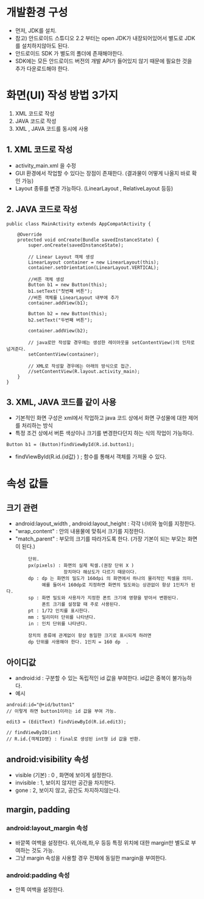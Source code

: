 # 개발환경 구성
- 먼저, JDK를 설치. 
- 참고) 안드로이드 스튜디오 2.2 부터는 open JDK가 내장되어있어서 별도로 JDK를 설치하지않아도 된다.
- 안드로이드 SDK 가 별도의 폴더에 존재해야한다.
- SDK에는 모든 안드로이드 버전의 개발 API가 들어있지 않기 때문에 필요한 것을 추가 다운로드해야 한다. 

# 화면(UI) 작성 방법 3가지 
1) XML 코드로 작성
2) JAVA 코드로 작성
3) XML , JAVA 코드를 동시에 사용 

## 1. XML 코드로 작성
- activity_main.xml 을 수정 
- GUI 환경에서 작업할 수 있다는 장점이 존재한다. (결과물이 어떻게 나올지 바로 확인 가능)
- Layout 종류를 변경 가능하다. (LinearLayout , RelativeLayout 등등) 

## 2. JAVA 코드로 작성
```
public class MainActivity extends AppCompatActivity {

    @Override
    protected void onCreate(Bundle savedInstanceState) {
        super.onCreate(savedInstanceState);

        // Linear Layout 객체 생성
        LinearLayout container = new LinearLayout(this);
        container.setOrientation(LinearLayout.VERTICAL);

        //버튼 객체 생성
        Button b1 = new Button(this);
        b1.setText("첫번째 버튼");
        //버튼 객체를 LinearLayout 내부에 추가
        container.addView(b1);

        Button b2 = new Button(this);
        b2.setText("두번째 버튼");

        container.addView(b2);

        // java로만 작성할 경우에는 생성한 레이아웃을 setContentView()의 인자로 넘겨준다. 
        setContentView(container);
        
        // XML로 작성할 경우에는 아래의 방식으로 접근.
        //setContentView(R.layout.activity_main); 
    }
}
```

## 3. XML, JAVA 코드를 같이 사용
- 기본적인 화면 구성은 xml에서 작업하고 java 코드 상에서 화면 구성물에 대한 제어를 처리하는 방식
- 특정 조건 상에서 버튼 색상이나 크기를 변경한다던지 하는 식의 작업이 가능하다. 
```
Button b1 = (Button)findViewById(R.id.button1);
```
- findViewById(R.id.{id값} ) ; 함수를 통해서 객체를 가져올 수 있다. 

# 속성 값들 
## 크기 관련
- android:layout_width , android:layout_height : 각각 너비와 높이를 지정한다.
- "wrap_content" : 안의 내용물에 맞춰서 크기를 지정한다.
- "match_parent" : 부모의 크기를 따라가도록 한다. (가장 기본이 되는 부모는 화면이 된다.) 

```
        단위.
        px(pixels) : 화면의 실제 픽셀.(권장 단위 X )
                     장치마다 해상도가 다르기 때문이다. 
        dp : dp 는 화면의 밀도가 160dpi 의 화면에서 하나의 물리적인 픽셀을 의미.
             예를 들어서 160dp로 지정하면 화면의 밀도와는 상관없이 항상 1인치가 된다. 
        sp : 화면 밀도와 사용자가 지정한 폰트 크기에 영향을 받아서 변환된다. 
             폰트 크기를 설정할 때 주로 사용된다. 
        pt : 1/72 인치를 표시한다. 
        mm : 밀리미터 단위를 나타낸다.
        in : 인치 단위를 나타낸다. 
        
        장치의 종류에 관계없이 항상 동일한 크기로 표시되게 하려면
        dp 단위를 사용해야 한다. 1인치 = 160 dp  .  
 ```

## 아이디값 
- android:id : 구분할 수 있는 독립적인 id 값을 부여한다. id값은 중복이 불가능하다.
- 예시
```
android:id="@+id/button1" 
// 이렇게 하면 button1이라는 id 값을 부여 가능. 
```

```
edit3 = (EditText) findViewById(R.id.edit3);

// findViewByID(int)
// R.id.{객체ID명} : final로 생성된 int형 id 값을 반환.
```


## android:visibility 속성
- visible (기본) : 0 , 화면에 보이게 설정한다.
- invisible : 1, 보이지 않지만 공간을 차지한다.
- gone : 2, 보이지 않고, 공간도 차지하지않는다. 

## margin, padding 
### android:layout_margin 속성
- 바깥쪽 여백을 설정한다. 위,아래,좌,우 등등 특정 위치에 대한 margin만 별도로 부여하는 것도 가능.
- 그냥 margin 속성을 사용할 경우 전체에 동일한 margin을 부여한다. 

### android:padding 속성
- 안쪽 여백을 설정한다. 
